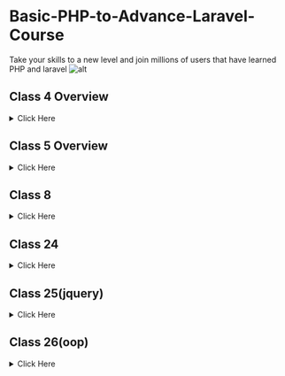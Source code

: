 # Basic-PHP-to-Advance-Laravel-Course
Take your skills to a new level and join millions of users that have learned PHP and laravel
![alt](https://encrypted-tbn0.gstatic.com/images?q=tbn:ANd9GcS9rEj0XyCed8vWnBwHNX7jpjDc48WE3k-v5w&usqp=CAU)
## Class 4 Overview

<details>
<summary>Click Here </summary>

1. Operator: Increment (++) and Decrement (--)
- For Loop
- While loop
- Do while
- Foreach
</details>

## Class 5 Overview 
<details>
<summary>Click Here </summary>

1. Keyword: break, continue
2. Indexed array
3. Associative array
4. Multidimensional array
</details>

## Class 8  
<details>
<summary>Click Here </summary>

1. Create a function that will return children, teenagers, young people, old people from the age
2. Create a function that will return the area of a rectangle, square, triangle
3. GPA function for result publishing
4. Create an age calculator function
5. Create a BMI function for health
6. Create a currency converter function from taka to USD, CAD, POUND, EURO etc
</details>

## Class 24
<details>
<summary>Click Here </summary>

__Intorduction javascript and jquery__
1. What is JavaScript?
2. What is JQuery?

</details>

## Class 25(jquery)
<details>
<summary>Click Here </summary>

__Intorduction javascript and jquery__
- input data red key word---> val()
- button data red key word---> attr()

</details>

## Class 26(oop)
<details>
<summary>Click Here </summary>

__oop__
- class
- propertis
- method
- object

`php `
```php

       
    class calculation{ //calla declaration
        public $a, $b, $c; // properties

        function sum(){ //method
            $this->c = $this->a + $this->b;
            return $this-> c;
        }
        function sub(){//method
            $this->c = $this->a - $this->b;
            return $this-> c;
        }
    }
    $object1 = new calculation();//object declaration
    $object1->a= 20;
    $object1->b= 10;
    echo $object1->sum().'<br>';
    $object2 =new calculation();// object declaration
    $object2->a= 20;
    $object2->b= 10;
    echo $object2->sub().'<br>';


```

</details>